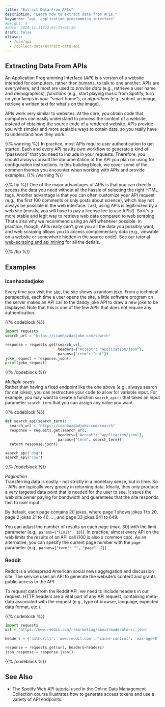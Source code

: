 ```yaml
---
title: "Extract Data From APIs"
description: "Learn how to extract data from APIs."
keywords: "api, application programming interface"
#weight: 4
#date: 2020-11-11T22:02:51+05:30
draft: false
aliases:
  - /use/api
  - /collect-data/extract-data-api
---
```


## Extracting Data From APIs
An Application Programming Interface (*API*) is a version of a website intended for computers, rather than humans, to talk to one another. APIs are everywhere, and most are used to *provide data* (e.g., retrieve a user name and demographics), *functions* (e.g., start playing music from Spotify, turn on your lamps in your "smart home"), or
*algorithms* (e.g., submit an image, retrieve a written text for what's on the image).

APIs work very similar to websites. At the core, you obtain code that computers can easily understand to process the content of a website, instead of obtaining the source code of a rendered website. APIs provide you with simpler and more scalable ways to obtain data, so you really have to understand how they work.

{{% warning %}}
In practice, most APIs require user authentication to get started. Each and every API has its own workflow to generate a kind of "password" that you need to include in your requests. Therefore, you should always consult the documentation of the API you plan on using for configuration instructions. In this building block, we cover some of the common themes you encounter when working with APIs and provide examples.
{{% /warning %}}

{{% tip %}}
One of the major advantages of APIs is that you can directly access the data you need without all the hassle of selecting the right HTML tags. Another advantage is that you can often customize your API request (e.g., the first 100 comments or only posts about science), which may not always be possible in the web interface.
Last, using APIs is legitimized by a web site (mostly, you will have to pay a license fee to use APIs!). So it's a more stable and legit way to retrieve web data compared to web scraping. That's also why we recommend using an API whenever possible.
In practice, though, APIs really can't give you all the data you possibly want, and web scraping allows you to access complementary data (e.g., viewable on a website or somewhere hidden in the source code). See our tutorial [web-scraping and api mining](https://tilburgsciencehub.com/tutorials/code-like-a-pro/web-scraping/web-scraping-tutorial/) for all the detials. 

{{% /tip %}}


## Examples

### icanhazdadjoke
Every time you visit the [site](https://icanhazdadjoke.com), the site shows a random joke. From a technical perspective, each time a user opens the site, a little software program on the server makes an API call to the daddy joke API to draw a new joke to be displayed. Note that this is one of the few APIs that does not require any authentication.

{{% codeblock %}}
```Python
import requests
search_url = "https://icanhazdadjoke.com/search"

response = requests.get(search_url,
                        headers={"Accept": "application/json"},
                        params={"term": "cat"})
joke_request = response.json()
print(joke_request)
```
{{% /codeblock %}}

*Multiple seeds*  
Rather than having a fixed endpoint like the one above (e.g., always search for cat jokes), you can restructure your code to allow for variable input. For example, you may want to create a function `search_api()` that takes an input parameter `search_term` that you can assign any value you want.

{{% codeblock %}}
```Python
def search_api(search_term):
  search_url = "https://icanhazdadjoke.com/search"
  response = requests.get(search_url,
                        headers={"Accept": "application/json"},
                        params={"term": search_term})
  return response.json()

search_api("dog")
search_api("cow")
```
{{% /codeblock %}}

*Pagination*  
Transferring data is costly - not strictly in a monetary sense, but in time. So - APIs are typically very greedy in returning data. Ideally, they only produce a very targeted data point that is needed for the user to see. It saves the web site owner paying for bandwidth and guarantees that the site responds fast to user input.

By default, each page contains 20 jokes, where page 1 shows jokes 1 to 20, page 2 jokes 21 to 40, ..., and page 33 jokes 641 to 649.

You can adjust the number of results on each page (max. 30) with the limit parameter (e.g., `params={"limit": 10}`). In practice, almost every API on the web limits the results of an API call (100 is also a common cap). As an alternative, you can specify the current page number with the `page` parameter (e.g., `params={"term": "", "page": 2}`).




### Reddit
Reddit is a widespread American social news aggregation and discussion site. The service uses an API to generate the website's content and grants public access to the API.

To request data from the Reddit API, we need to include headers in our request. HTTP headers are a vital part of any API request, containing meta-data associated with the request (e.g., type of browser, language, expected data format, etc.).


{{% codeblock %}}

```python
import requests
url = 'https://www.reddit.com/r/marketing/about/moderators/.json'

headers = {'authority': 'www.reddit.com', 'cache-control': 'max-age=0', 'upgrade-insecure-requests': '1', 'user-agent': 'Mozilla/5.0 (Macintosh; Intel Mac OS X 10_15_7) AppleWebKit/537.36 (KHTML, like Gecko) Chrome/87.0.4280.88 Safari/537.36'}

response = requests.get(url, headers=headers)
json_response = response.json()
```
{{% /codeblock %}}


## See Also

* The Spotify Web API [tutorial](https://github.com/hannesdatta/course-odcm/blob/master/content/docs/tutorials/apisadvanced/api-advanced.ipynb) used in the Online Data Management Collection course illustrates how to generate access tokens and use a variety of API endpoints.
